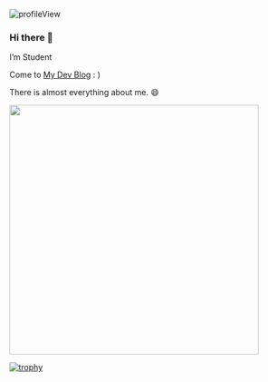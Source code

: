 <p> <img src="https://komarev.com/ghpvc/?username=bn-tw2020" alt="profileView" /> </p>

### Hi there 👋

I’m Student

Come to [My Dev Blog](http://bn-tw2020.github.io/) : )

There is almost everything about me. 😄
                                                                                                                                           


<p align="left">
<img src="https://github-readme-stats.vercel.app/api?username=bn-tw2020&show_icons=true" width="440"/> 
<!--
<img src="https://github-readme-stats.vercel.app/api/top-langs/?username=bn-tw2020&layout=compact&theme=buefy" alt="languages" height="173">
-->
</p>

<a href="https://github.com/ryo-ma/github-profile-trophy">
  <img src="https://camo.githubusercontent.com/b7e97d670fe5f65f915c31ac39ecb7f69ea0833db38a83bd1ac945932ec03615/68747470733a2f2f6769746875622d70726f66696c652d74726f7068792e76657263656c2e6170702f3f757365726e616d653d626e2d747732303230267468656d653d6368616c6b26726f773d3126636f6c756d6e3d37" alt="trophy" data-canonical-src="https://github-profile-trophy.vercel.app/?username=bn-tw2020&amp;theme=chalk&amp;row=1&amp;column=7" style="max-width:100%;">
</a>
